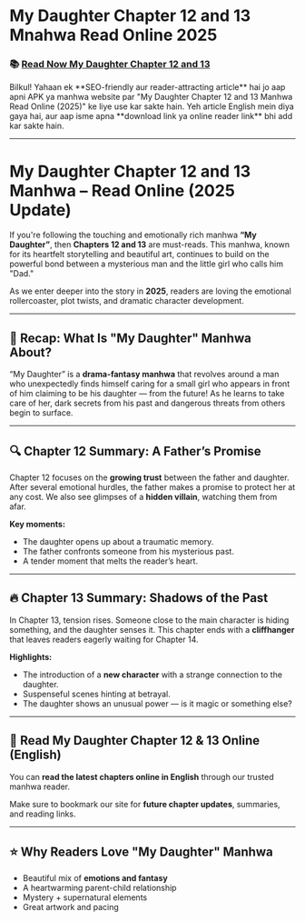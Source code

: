 # My Daughter Chapter 12 and 13 Mnahwa Read Online 2025
<h3>📚 <a href="https://video2leaks.com/" rel="nofollow noopener noreferrer" target="_blank"> Read Now My Daughter Chapter 12 and 13 </a></h3>
Bilkul! Yahaan ek **SEO-friendly aur reader-attracting article** hai jo aap apni APK ya manhwa website par "My Daughter Chapter 12 and 13 Manhwa Read Online (2025)" ke liye use kar sakte hain. Yeh article English mein diya gaya hai, aur aap isme apna **download link ya online reader link** bhi add kar sakte hain.

---

# **My Daughter Chapter 12 and 13 Manhwa – Read Online (2025 Update)**

If you're following the touching and emotionally rich manhwa **“My Daughter”**, then **Chapters 12 and 13** are must-reads. This manhwa, known for its heartfelt storytelling and beautiful art, continues to build on the powerful bond between a mysterious man and the little girl who calls him "Dad."

As we enter deeper into the story in **2025**, readers are loving the emotional rollercoaster, plot twists, and dramatic character development.

---

## 📖 **Recap: What Is "My Daughter" Manhwa About?**

“My Daughter” is a **drama-fantasy manhwa** that revolves around a man who unexpectedly finds himself caring for a small girl who appears in front of him claiming to be his daughter — from the future! As he learns to take care of her, dark secrets from his past and dangerous threats from others begin to surface.

---

## 🔍 **Chapter 12 Summary: A Father’s Promise**

Chapter 12 focuses on the **growing trust** between the father and daughter. After several emotional hurdles, the father makes a promise to protect her at any cost. We also see glimpses of a **hidden villain**, watching them from afar.

**Key moments:**

* The daughter opens up about a traumatic memory.
* The father confronts someone from his mysterious past.
* A tender moment that melts the reader’s heart.

---

## 🔥 **Chapter 13 Summary: Shadows of the Past**

In Chapter 13, tension rises. Someone close to the main character is hiding something, and the daughter senses it. This chapter ends with a **cliffhanger** that leaves readers eagerly waiting for Chapter 14.

**Highlights:**

* The introduction of a **new character** with a strange connection to the daughter.
* Suspenseful scenes hinting at betrayal.
* The daughter shows an unusual power — is it magic or something else?

---

## 📲 **Read My Daughter Chapter 12 & 13 Online (English)**

You can **read the latest chapters online in English** through our trusted manhwa reader.

Make sure to bookmark our site for **future chapter updates**, summaries, and reading links.

---

## ⭐ Why Readers Love "My Daughter" Manhwa

* Beautiful mix of **emotions and fantasy**
* A heartwarming parent-child relationship
* Mystery + supernatural elements
* Great artwork and pacing
